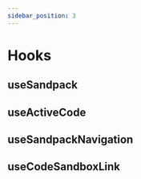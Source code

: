 ```yaml
---
sidebar_position: 3
---
```


# Hooks

## useSandpack

## useActiveCode

## useSandpackNavigation

## useCodeSandboxLink